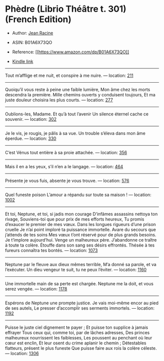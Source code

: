 # Phèdre (Librio Théâtre t. 301) (French Edition)

* Author: [Jean Racine](https://www.amazon.comundefined)
* ASIN: B01A6X73QO




* Reference: [[https://www.amazon.com/dp/B01A6X73QO]]
* [Kindle link](kindle://book?action=open&asin=B01A6X73QO)


---
Tout m’afflige et me nuit, et conspire à me nuire. — location: [211](kindle://book?action=open&asin=B01A6X73QO&location=211)

---
Quoiqu’il vous reste à peine une faible lumière, Mon âme chez les morts descendra la première. Mille chemins ouverts y conduisent toujours, Et ma juste douleur choisira les plus courts. — location: [277](kindle://book?action=open&asin=B01A6X73QO&location=277)

---
Oublions-les, Madame. Et qu’à tout l’avenir Un silence éternel cache ce souvenir. — location: [302](kindle://book?action=open&asin=B01A6X73QO&location=302)

---
Je le vis, je rougis, je pâlis à sa vue. Un trouble s’éleva dans mon âme éperdue. — location: [330](kindle://book?action=open&asin=B01A6X73QO&location=330)

---
C’est Vénus tout entière à sa proie attachée. — location: [356](kindle://book?action=open&asin=B01A6X73QO&location=356)

---
Mais il en a les yeux, s’il n’en a le langage. — location: [464](kindle://book?action=open&asin=B01A6X73QO&location=464)

---
Présente je vous fuis, absente je vous trouve. — location: [576](kindle://book?action=open&asin=B01A6X73QO&location=576)

---
Quel funeste poison L’amour a répandu sur toute sa maison ! — location: [1002](kindle://book?action=open&asin=B01A6X73QO&location=1002)

---
Et toi, Neptune, et toi, si jadis mon courage D’infâmes assassins nettoya ton rivage, Souviens-toi que pour prix de mes efforts heureux, Tu promis d’exaucer le premier de mes vœux. Dans les longues rigueurs d’une prison cruelle Je n’ai point imploré ta puissance immortelle. Avare du secours que j’attends de tes soins Mes vœux t’ont réservé pour de plus grands besoins. Je t’implore aujourd’hui. Venge un malheureux père. J’abandonne ce traître à toute ta colère. Étouffe dans son sang ses désirs effrontés. Thésée à tes fureurs connaîtra tes bontés. — location: [1073](kindle://book?action=open&asin=B01A6X73QO&location=1073)

---
Neptune par le fleuve aux dieux mêmes terrible, M’a donné sa parole, et va l’exécuter. Un dieu vengeur te suit, tu ne peux l’éviter. — location: [1160](kindle://book?action=open&asin=B01A6X73QO&location=1160)

---
Une immortelle main de sa perte est chargée. Neptune me la doit, et vous serez vengée. — location: [1178](kindle://book?action=open&asin=B01A6X73QO&location=1178)

---
Espérons de Neptune une prompte justice. Je vais moi-même encor au pied de ses autels, Le presser d’accomplir ses serments immortels. — location: [1192](kindle://book?action=open&asin=B01A6X73QO&location=1192)

---
Puisse le juste ciel dignement te payer ; Et puisse ton supplice à jamais effrayer Tous ceux qui, comme toi, par de lâches adresses, Des princes malheureux nourrissent les faiblesses, Les poussent au penchant où leur cœur est enclin, Et leur osent du crime aplanir le chemin ; Détestables flatteurs, présent le plus funeste Que puisse faire aux rois la colère céleste. — location: [1306](kindle://book?action=open&asin=B01A6X73QO&location=1306)

